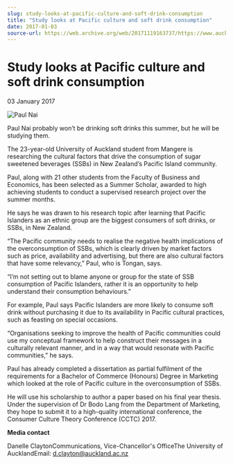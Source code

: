 ```yaml
---
slug: study-looks-at-pacific-culture-and-soft-drink-consumption
title: "Study looks at Pacific culture and soft drink consumption"
date: 2017-01-03
source-url: https://web.archive.org/web/20171119163737/https://www.auckland.ac.nz/en/about/news-events-and-notices/news/news-2017/01/Pacific-culture-and-soft-drink-consumption.html
---
```

Study looks at Pacific culture and soft drink consumption
=========================================================

03 January 2017

![Paul Nai](https://www.auckland.ac.nz/en/about/news-events-and-notices/news/news-2017/01/Pacific-culture-and-soft-drink-consumption/_jcr_content/par/textimage/image.img.jpg/1483403353698.jpg "Paul Nai")

Paul Nai probably won’t be drinking soft drinks this summer, but he will be studying them.

The 23-year-old University of Auckland student from Mangere is researching the cultural factors that drive the consumption of sugar sweetened beverages (SSBs) in New Zealand’s Pacific Island community.

Paul, along with 21 other students from the Faculty of Business and Economics, has been selected as a Summer Scholar, awarded to high achieving students to conduct a supervised research project over the summer months.

He says he was drawn to his research topic after learning that Pacific Islanders as an ethnic group are the biggest consumers of soft drinks, or SSBs, in New Zealand.

“The Pacific community needs to realise the negative health implications of the overconsumption of SSBs, which is clearly driven by market factors such as price, availability and advertising, but there are also cultural factors that have some relevancy,” Paul, who is Tongan, says.

“I’m not setting out to blame anyone or group for the state of SSB consumption of Pacific Islanders, rather it is an opportunity to help understand their consumption behaviours.”

For example, Paul says Pacific Islanders are more likely to consume soft drink without purchasing it due to its availability in Pacific cultural practices, such as feasting on special occasions.

“Organisations seeking to improve the health of Pacific communities could use my conceptual framework to help construct their messages in a culturally relevant manner, and in a way that would resonate with Pacific communities,” he says.

Paul has already completed a dissertation as partial fulfilment of the requirements for a Bachelor of Commerce (Honours) Degree in Marketing which looked at the role of Pacific culture in the overconsumption of SSBs.

He will use his scholarship to author a paper based on his final year thesis. Under the supervision of Dr Bodo Lang from the Department of Marketing, they hope to submit it to a high-quality international conference, the Consumer Culture Theory Conference (CCTC) 2017.

**Media contact**

Danelle ClaytonCommunications, Vice-Chancellor's OfficeThe University of AucklandEmail: [d.clayton@auckland.ac.nz](mailto:d.clayton@auckland.ac.nz)